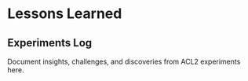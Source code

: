 # Lessons Learned

## Experiments Log

Document insights, challenges, and discoveries from ACL2 experiments here.
